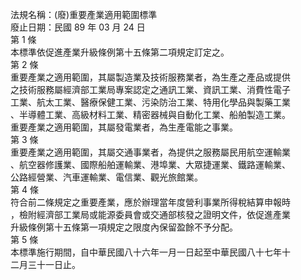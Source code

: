 法規名稱：(廢)重要產業適用範圍標準  
廢止日期：民國 89 年 03 月 24 日  
第 1 條  
本標準依促進產業升級條例第十五條第二項規定訂定之。  
第 2 條  
重要產業之適用範圍，其屬製造業及技術服務業者，為生產之產品或提供  
之技術服務屬經濟部工業局專案認定之通訊工業、資訊工業、消費性電子  
工業、航太工業、醫療保健工業、污染防治工業、特用化學品與製藥工業  
、半導體工業、高級材料工業、精密器械與自動化工業、船舶製造工業。  
重要產業之適用範圍，其屬發電業者，為生產電能之事業。  
第 3 條  
重要產業之適用範圍，其屬交通事業者，為提供之服務屬民用航空運輸業  
、航空器修護業、國際船舶運輸業、港埠業、大眾捷運業、鐵路運輸業、  
公路經營業、汽車運輸業、電信業、觀光旅館業。  
第 4 條  
符合前二條規定之重要產業，應於辦理當年度營利事業所得稅結算申報時  
，檢附經濟部工業局或能源委員會或交通部核發之證明文件，依促進產業  
升級條例第十五條第一項規定之限度內保留盈餘不予分配。  
第 5 條  
本標準施行期間，自中華民國八十六年一月一日起至中華民國八十七年十  
二月三十一日止。  


